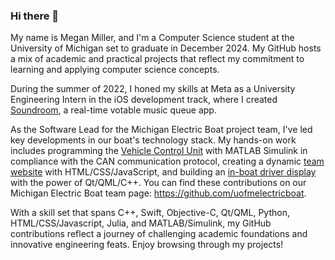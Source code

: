 ### Hi there 👋

My name is Megan Miller, and I'm a Computer Science student at the University of Michigan set to graduate in December 2024. My GitHub hosts a mix of academic and practical projects that reflect my commitment to learning and applying computer science concepts.

During the summer of 2022, I honed my skills at Meta as a University Engineering Intern in the iOS development track, where I created [Soundroom](https://github.com/megmil/Soundroom), a real-time votable music queue app.

As the Software Lead for the Michigan Electric Boat project team, I've led key developments in our boat's technology stack. My hands-on work includes programming the [Vehicle Control Unit](https://github.com/uofmelectricboat/tide-vcu) with MATLAB Simulink in compliance with the CAN communication protocol, creating a dynamic [team website](https://github.com/uofmelectricboat/umeb.engin.umich.edu) with HTML/CSS/JavaScript, and building an [in-boat driver display](https://github.com/uofmelectricboat/tide-main-display) with the power of Qt/QML/C++. You can find these contributions on our Michigan Electric Boat team page: https://github.com/uofmelectricboat.

With a skill set that spans C++, Swift, Objective-C, Qt/QML, Python, HTML/CSS/Javascript, Julia, and MATLAB/Simulink, my GitHub contributions reflect a journey of challenging academic foundations and innovative engineering feats. Enjoy browsing through my projects!
